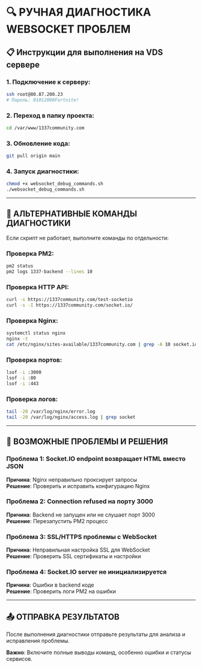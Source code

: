 # 🔍 РУЧНАЯ ДИАГНОСТИКА WEBSOCKET ПРОБЛЕМ

## 📋 Инструкции для выполнения на VDS сервере

### 1. Подключение к серверу:
```bash
ssh root@80.87.200.23
# Пароль: 01012006Fortnite!
```

### 2. Переход в папку проекта:
```bash
cd /var/www/1337community.com
```

### 3. Обновление кода:
```bash
git pull origin main
```

### 4. Запуск диагностики:
```bash
chmod +x websocket_debug_commands.sh
./websocket_debug_commands.sh
```

---

## 🎯 АЛЬТЕРНАТИВНЫЕ КОМАНДЫ ДИАГНОСТИКИ

Если скрипт не работает, выполните команды по отдельности:

### Проверка PM2:
```bash
pm2 status
pm2 logs 1337-backend --lines 10
```

### Проверка HTTP API:
```bash
curl -s https://1337community.com/test-socketio
curl -s -I https://1337community.com/socket.io/
```

### Проверка Nginx:
```bash
systemctl status nginx
nginx -t
cat /etc/nginx/sites-available/1337community.com | grep -A 10 socket.io
```

### Проверка портов:
```bash
lsof -i :3000
lsof -i :80
lsof -i :443
```

### Проверка логов:
```bash
tail -20 /var/log/nginx/error.log
tail -20 /var/log/nginx/access.log | grep socket
```

---

## 🔧 ВОЗМОЖНЫЕ ПРОБЛЕМЫ И РЕШЕНИЯ

### Проблема 1: Socket.IO endpoint возвращает HTML вместо JSON
**Причина**: Nginx неправильно проксирует запросы  
**Решение**: Проверить и исправить конфигурацию Nginx

### Проблема 2: Connection refused на порту 3000
**Причина**: Backend не запущен или не слушает порт 3000  
**Решение**: Перезапустить PM2 процесс

### Проблема 3: SSL/HTTPS проблемы с WebSocket
**Причина**: Неправильная настройка SSL для WebSocket  
**Решение**: Проверить SSL сертификаты и настройки

### Проблема 4: Socket.IO server не инициализируется
**Причина**: Ошибки в backend коде  
**Решение**: Проверить логи PM2 на ошибки

---

## 📤 ОТПРАВКА РЕЗУЛЬТАТОВ

После выполнения диагностики отправьте результаты для анализа и исправления проблемы.

**Важно**: Включите полные выводы команд, особенно ошибки и статусы сервисов. 